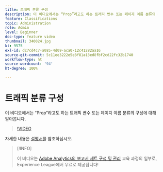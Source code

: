 ```yaml
---
title: 트래픽 분류 구성
description: 이 비디오에서는 “Prop”라고도 하는 트래픽 변수 또는 페이지 이름 분류의 구성에 대해 알아봅니다.
feature: Classifications
topic: Administration
role: Admin
level: Beginner
doc-type: feature video
thumbnail: 340024.jpg
kt: 9575
exl-id: dc7cd4c7-a085-4d09-aca0-12c41282aa16
source-git-commit: 5c11ee3222e5e3f81a13ed8fbf2cd22fc32b1740
workflow-type: ht
source-wordcount: '94'
ht-degree: 100%

---
```


# 트래픽 분류 구성

이 비디오에서는 “Prop”라고도 하는 트래픽 변수 또는 페이지 이름 분류의 구성에 대해 알아봅니다.

>[!VIDEO](https://video.tv.adobe.com/v/340024/?quality=12&learn=on)

자세한 내용은 [설명서](https://experienceleague.adobe.com/docs/analytics/admin/admin-tools/traffic-variables/traffic-classifications.html?lang=ko)를 참조하십시오.

>[!INFO]
>
> 이 비디오는 [Adobe Analytics의 보고서 세트 구성 및 관리](https://experienceleague.adobe.com/?recommended=Analytics-A-1-2021.1.administration) 교육 과정의 일부로, Experience League에서 무료로 제공됩니다!